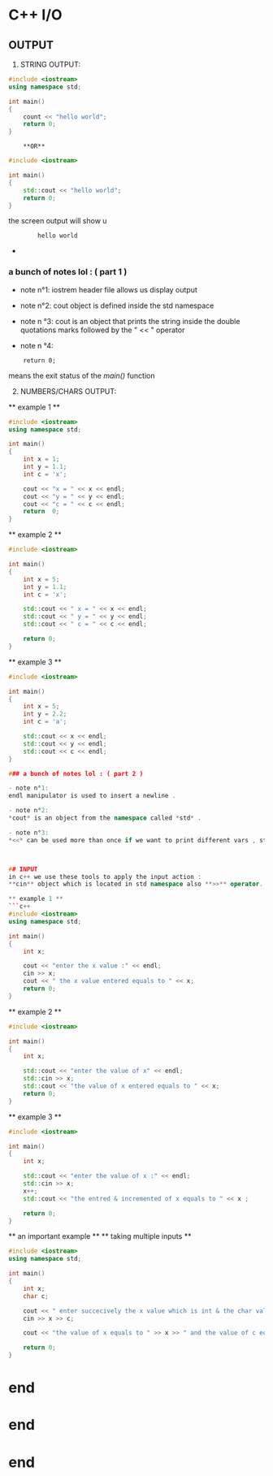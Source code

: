 
# C++ I/O

## OUTPUT

1. STRING OUTPUT:

```c++
#include <iostream>
using namespace std;

int main()
{
    count << "hello world";
    return 0;
}
```
        **OR**
```c++
#include <iostream>

int main()
{
    std::cout << "hello world";
    return 0;
}
```



the screen output will show u

```
        hello world
```
-
### a bunch of notes lol : ( part 1 )
- note n°1:
iostrem header file allows us display output

- note n°2:
cout object is defined inside the std namespace

- note n °3:
cout is an object that prints the string inside the double quotations marks followed by the " << " operator

- note n °4:
```
    return 0;
```
means the exit status of the *main()* function 






2. NUMBERS/CHARS OUTPUT:

** example 1 **
```c++
#include <iostream>
using namespace std;

int main()
{
	int x = 1;
	int y = 1.1;
	int c = 'x';

	cout << "x = " << x << endl;
	cout << "y = " << y << endl;
	cout << "c = " << c << endl;
	return  0;
}
```


** example 2 **

```c++
#include <iostream>

int main()
{
	int x = 5;
	int y = 1.1;
	int c = 'x';

	std::cout << " x = " << x << endl;
	std::cout << " y = " << y << endl;
	std::cout << " c = " << c << endl;

	return 0;
}
```

** example 3 **
```c++
#include <iostream>

int main()
{
	int x = 5;
	int y = 2.2;
	int c = 'a';

	std::cout << x << endl;
	std::cout << y << endl;
	std::cout << c << endl;
}

### a bunch of notes lol : ( part 2 )

- note n°1:
endl manipulator is used to insert a newline .

- note n°2:
*cout* is an object from the namespace called *std* .

- note n°3:
*<<* can be used more than once if we want to print different vars , strings or any other dervied dataTypes ...



## INPUT
in c++ we use these tools to apply the input action :
**cin** object which is located in std namespace also **>>** operator.

** example 1 **
```c++
#include <iostream>
using namespace std;

int main()
{
	int x;

	cout << "enter the x value :" << endl;
	cin >> x;
	cout << " the x value entered equals to " << x;
	return 0;
} 
```

** example 2 **
```c++
#include <iostream>

int main()
{
	int x;

	std::cout << "enter the value of x" << endl;
	std::cin >> x;
	std::cout << "the value of x entered equals to " << x;
	return 0;
}
```

** example 3 **
```c++
#include <iostream>

int main()
{
	int x;

	std::cout << "enter the value of x :" << endl;
	std::cin >> x;
	x++;
	std::cout << "the entred & incremented of x equals to " << x ;

	return 0;
}
```

** an important example **
** taking multiple inputs **

```c++
#include <iostream>
using namespace std;

int main()
{
	int x;
	char c;

	cout << " enter succecively the x value which is int & the char value :" << endl ;
	cin >> x >> c;

	cout << "the value of x equals to " >> x >> " and the value of c equals to " >> c ;

	return 0;
}
```



# end
# end
# end
